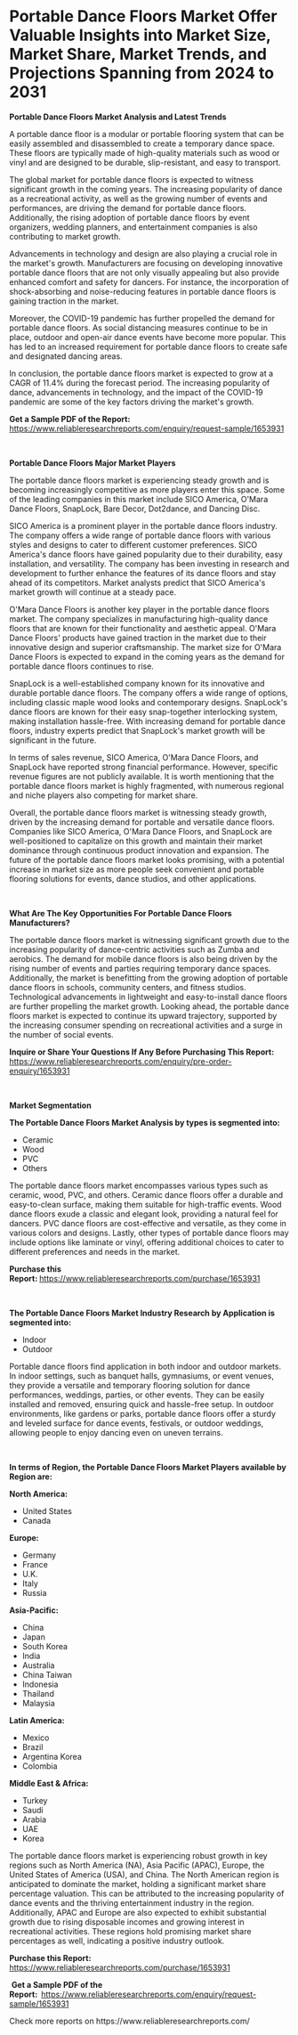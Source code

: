 <p><h1>Portable Dance Floors Market Offer Valuable Insights into Market Size, Market Share, Market Trends, and Projections Spanning from 2024 to 2031</h1></p><p><strong>Portable Dance Floors Market Analysis and Latest Trends</strong></p>
<p><p>A portable dance floor is a modular or portable flooring system that can be easily assembled and disassembled to create a temporary dance space. These floors are typically made of high-quality materials such as wood or vinyl and are designed to be durable, slip-resistant, and easy to transport.</p><p>The global market for portable dance floors is expected to witness significant growth in the coming years. The increasing popularity of dance as a recreational activity, as well as the growing number of events and performances, are driving the demand for portable dance floors. Additionally, the rising adoption of portable dance floors by event organizers, wedding planners, and entertainment companies is also contributing to market growth.</p><p>Advancements in technology and design are also playing a crucial role in the market's growth. Manufacturers are focusing on developing innovative portable dance floors that are not only visually appealing but also provide enhanced comfort and safety for dancers. For instance, the incorporation of shock-absorbing and noise-reducing features in portable dance floors is gaining traction in the market.</p><p>Moreover, the COVID-19 pandemic has further propelled the demand for portable dance floors. As social distancing measures continue to be in place, outdoor and open-air dance events have become more popular. This has led to an increased requirement for portable dance floors to create safe and designated dancing areas.</p><p>In conclusion, the portable dance floors market is expected to grow at a CAGR of 11.4% during the forecast period. The increasing popularity of dance, advancements in technology, and the impact of the COVID-19 pandemic are some of the key factors driving the market's growth.</p></p>
<p><strong>Get a Sample PDF of the Report:&nbsp;</strong> <a href="https://www.reliableresearchreports.com/enquiry/request-sample/1653931">https://www.reliableresearchreports.com/enquiry/request-sample/1653931</a></p>
<p>&nbsp;</p>
<p><strong>Portable Dance Floors Major Market Players</strong></p>
<p><p>The portable dance floors market is experiencing steady growth and is becoming increasingly competitive as more players enter this space. Some of the leading companies in this market include SICO America, O'Mara Dance Floors, SnapLock, Bare Decor, Dot2dance, and Dancing Disc.</p><p>SICO America is a prominent player in the portable dance floors industry. The company offers a wide range of portable dance floors with various styles and designs to cater to different customer preferences. SICO America's dance floors have gained popularity due to their durability, easy installation, and versatility. The company has been investing in research and development to further enhance the features of its dance floors and stay ahead of its competitors. Market analysts predict that SICO America's market growth will continue at a steady pace.</p><p>O'Mara Dance Floors is another key player in the portable dance floors market. The company specializes in manufacturing high-quality dance floors that are known for their functionality and aesthetic appeal. O'Mara Dance Floors' products have gained traction in the market due to their innovative design and superior craftsmanship. The market size for O'Mara Dance Floors is expected to expand in the coming years as the demand for portable dance floors continues to rise.</p><p>SnapLock is a well-established company known for its innovative and durable portable dance floors. The company offers a wide range of options, including classic maple wood looks and contemporary designs. SnapLock's dance floors are known for their easy snap-together interlocking system, making installation hassle-free. With increasing demand for portable dance floors, industry experts predict that SnapLock's market growth will be significant in the future.</p><p>In terms of sales revenue, SICO America, O'Mara Dance Floors, and SnapLock have reported strong financial performance. However, specific revenue figures are not publicly available. It is worth mentioning that the portable dance floors market is highly fragmented, with numerous regional and niche players also competing for market share.</p><p>Overall, the portable dance floors market is witnessing steady growth, driven by the increasing demand for portable and versatile dance floors. Companies like SICO America, O'Mara Dance Floors, and SnapLock are well-positioned to capitalize on this growth and maintain their market dominance through continuous product innovation and expansion. The future of the portable dance floors market looks promising, with a potential increase in market size as more people seek convenient and portable flooring solutions for events, dance studios, and other applications.</p></p>
<p>&nbsp;</p>
<p><strong>What Are The Key Opportunities For Portable Dance Floors Manufacturers?</strong></p>
<p><p>The portable dance floors market is witnessing significant growth due to the increasing popularity of dance-centric activities such as Zumba and aerobics. The demand for mobile dance floors is also being driven by the rising number of events and parties requiring temporary dance spaces. Additionally, the market is benefitting from the growing adoption of portable dance floors in schools, community centers, and fitness studios. Technological advancements in lightweight and easy-to-install dance floors are further propelling the market growth. Looking ahead, the portable dance floors market is expected to continue its upward trajectory, supported by the increasing consumer spending on recreational activities and a surge in the number of social events.</p></p>
<p><strong>Inquire or Share Your Questions If Any Before Purchasing This Report:</strong> <a href="https://www.reliableresearchreports.com/enquiry/pre-order-enquiry/1653931">https://www.reliableresearchreports.com/enquiry/pre-order-enquiry/1653931</a></p>
<p>&nbsp;</p>
<p><strong>Market Segmentation</strong></p>
<p><strong>The Portable Dance Floors Market Analysis by types is segmented into:</strong></p>
<p><ul><li>Ceramic</li><li>Wood</li><li>PVC</li><li>Others</li></ul></p>
<p><p>The portable dance floors market encompasses various types such as ceramic, wood, PVC, and others. Ceramic dance floors offer a durable and easy-to-clean surface, making them suitable for high-traffic events. Wood dance floors exude a classic and elegant look, providing a natural feel for dancers. PVC dance floors are cost-effective and versatile, as they come in various colors and designs. Lastly, other types of portable dance floors may include options like laminate or vinyl, offering additional choices to cater to different preferences and needs in the market.</p></p>
<p><strong>Purchase this Report:&nbsp;</strong><a href="https://www.reliableresearchreports.com/purchase/1653931">https://www.reliableresearchreports.com/purchase/1653931</a></p>
<p>&nbsp;</p>
<p><strong>The Portable Dance Floors Market Industry Research by Application is segmented into:</strong></p>
<p><ul><li>Indoor</li><li>Outdoor</li></ul></p>
<p><p>Portable dance floors find application in both indoor and outdoor markets. In indoor settings, such as banquet halls, gymnasiums, or event venues, they provide a versatile and temporary flooring solution for dance performances, weddings, parties, or other events. They can be easily installed and removed, ensuring quick and hassle-free setup. In outdoor environments, like gardens or parks, portable dance floors offer a sturdy and leveled surface for dance events, festivals, or outdoor weddings, allowing people to enjoy dancing even on uneven terrains.</p></p>
<p>&nbsp;</p>
<p><strong>In terms of Region, the Portable Dance Floors Market Players available by Region are:</strong></p>
<p>
    <p> <strong> North America: </strong>
        <ul>
            <li>United States</li>
            <li>Canada</li>
        </ul>
        </p> 
    <p> <strong> Europe: </strong>
        <ul>
            <li>Germany</li>
            <li>France</li>
            <li>U.K.</li>
            <li>Italy</li>
            <li>Russia</li>
        </ul>
        </p> 
    <p> <strong> Asia-Pacific: </strong>
        <ul>
            <li>China</li>
            <li>Japan</li>
            <li>South Korea</li>
            <li>India</li>
            <li>Australia</li>
            <li>China Taiwan</li>
            <li>Indonesia</li>
            <li>Thailand</li>
            <li>Malaysia</li>
        </ul>
        </p> 
    <p> <strong> Latin America: </strong>
        <ul>
            <li>Mexico</li>
            <li>Brazil</li>
            <li>Argentina Korea</li>
            <li>Colombia</li>
        </ul>
        </p> 
    <p> <strong> Middle East & Africa: </strong>
        <ul>
            <li>Turkey</li>
            <li>Saudi</li>
            <li>Arabia</li>
            <li>UAE</li>
            <li>Korea</li>
        </ul>
    </p>
    </p>
<p><p>The portable dance floors market is experiencing robust growth in key regions such as North America (NA), Asia Pacific (APAC), Europe, the United States of America (USA), and China. The North American region is anticipated to dominate the market, holding a significant market share percentage valuation. This can be attributed to the increasing popularity of dance events and the thriving entertainment industry in the region. Additionally, APAC and Europe are also expected to exhibit substantial growth due to rising disposable incomes and growing interest in recreational activities. These regions hold promising market share percentages as well, indicating a positive industry outlook.</p></p>
<p><strong>Purchase this Report: </strong><a href="https://www.reliableresearchreports.com/purchase/1653931">https://www.reliableresearchreports.com/purchase/1653931</a></p>
<p>&nbsp;<strong>Get a Sample PDF of the Report:&nbsp;&nbsp;</strong><a href="https://www.reliableresearchreports.com/enquiry/request-sample/1653931">https://www.reliableresearchreports.com/enquiry/request-sample/1653931</a></p>
<p><strong></strong></p>
<p>Check more reports on https://www.reliableresearchreports.com/</p>
